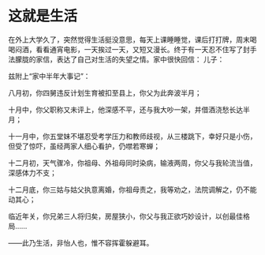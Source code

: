 # 这就是生活

在外上大学久了，突然觉得生活挺没意思，每天上课睡睡觉，课后打打牌，周末喝喝闷酒，看看通宵电影，一天挨过一天，又短又漫长。终于有一天忍不住写了封手法朦胧的家信，表达了自己对生活的失望之情。家中很快回信： 
儿子： 

兹附上“家中半年大事记”： 

八月初，你四舅违反计划生育被扣至县上，你父为此奔波半月； 

十月中，你父职称又未评上，他深感不平，还与我大吵一架，并借酒浇愁长达半月； 

十一月中，你五堂妹不堪忍受考学压力和教师歧视，从三楼跳下，幸好只是小伤，但受了惊吓，虽经两家人细心看护，仍噤若寒蝉； 

十二月初，天气骤冷，你祖母、外祖母同时染病，输液两周，你父与我轮流当值，深感体力不支； 

十二月底，你三姑与姑父执意离婚，你祖母责之，我等劝之，法院调解之，仍不能动其心； 

临近年关，你兄弟三人将归矣，房屋狭小，你父与我正欲巧妙设计，以创最佳格局…… 

——此乃生活，非怡人也，惟不容挥霍躲避耳。
 